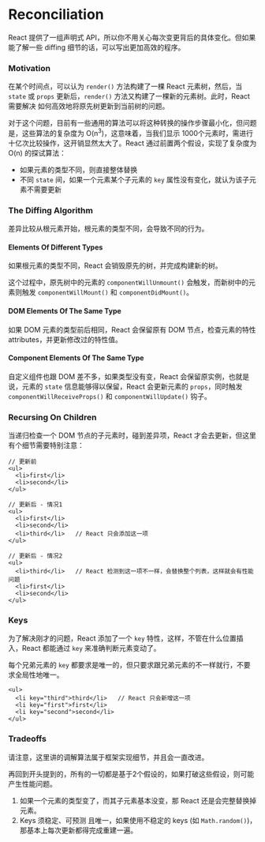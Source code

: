 # Reconciliation

React 提供了一组声明式 API，所以你不用关心每次变更背后的具体变化。但如果能了解一些 diffing 细节的话，可以写出更加高效的程序。

### Motivation

在某个时间点，可以认为 `render()` 方法构建了一棵 React 元素树，然后，当 `state` 或 `props` 更新后，`render()` 方法又构建了一棵新的元素树。此时，React 需要解决 如何高效地将原先树更新到当前树的问题。

对于这个问题，目前有一些通用的算法可以将这种转换的操作步骤最小化，但问题是，这些算法的复杂度为 O(n<sup>3</sup>)，这意味着，当我们显示 1000个元素时，需进行十亿次比较操作，这开销显然太大了。React 通过前置两个假设，实现了复杂度为 O(n) 的探试算法：

* 如果元素的类型不同，则直接整体替换
* 不同 `state` 间，如果一个元素某个子元素的 `key` 属性没有变化，就认为该子元素不需要更新

### The Diffing Algorithm

差异比较从根元素开始，根元素的类型不同，会导致不同的行为。

#### Elements Of Different Types

如果根元素的类型不同，React 会销毁原先的树，并完成构建新的树。

这个过程中，原先树中的元素的 `componentWillUnmount()` 会触发，而新树中的元素则触发 `componentWillMount()` 和 `componentDidMount()`。

#### DOM Elements Of The Same Type

如果 DOM 元素的类型前后相同，React 会保留原有 DOM 节点，检查元素的特性 attributes，并更新修改过的特性值。

#### Component Elements Of The Same Type

自定义组件也跟 DOM 差不多，如果类型没有变，React 会保留原实例，也就是说，元素的 `state` 信息能够得以保留，React 会更新元素的 `props`，同时触发 `componentWillReceiveProps()` 和 `componentWillUpdate()` 钩子。

### Recursing On Children

当递归检查一个 DOM 节点的子元素时，碰到差异项，React 才会去更新，但这里有个细节需要特别注意：

```
// 更新前
<ul>
  <li>first</li>
  <li>second</li>
</ul>

// 更新后 - 情况1
<ul>
  <li>first</li>
  <li>second</li>
  <li>third</li>   // React 只会添加这一项
</ul>

// 更新后 - 情况2
<ul>
  <li>third</li>   // React 检测到这一项不一样，会替换整个列表，这样就会有性能问题
  <li>first</li>
  <li>second</li>
</ul>
```

### Keys

为了解决刚才的问题，React 添加了一个 `key` 特性，这样，不管在什么位置插入，React 都能通过 `key` 来准确判断元素变动了。

每个兄弟元素的 `key` 都要求是唯一的，但只要求跟兄弟元素的不一样就行，不要求全局性地唯一。

```
<ul>
  <li key="third">third</li>   // React 只会新增这一项
  <li key="first">first</li>
  <li key="second">second</li>
</ul>
```

### Tradeoffs

请注意，这里讲的调解算法属于框架实现细节，并且会一直改进。

再回到开头提到的，所有的一切都是基于2个假设的，如果打破这些假设，则可能产生性能问题。
  1. 如果一个元素的类型变了，而其子元素基本没变，那 React 还是会完整替换掉元素。
  2. Keys 须稳定、可预测 且唯一，如果使用不稳定的 keys (如 `Math.random()`)，那基本上每次更新都得完成重建一遍。
